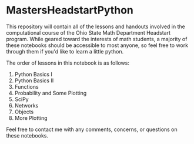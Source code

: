 # MastersHeadstartPython

This repository will contain all of the lessons and handouts involved in the computational course of the Ohio State Math Department Headstart program. While geared toward the interests of math students, a majority of these notebooks should be accessible to most anyone, so feel free to work through them if you'd like to learn a little python.

The order of lessons in this notebook is as follows:
1. Python Basics I
2. Python Basics II
3. Functions
4. Probability and Some Plotting
5. SciPy
6. Networks
7. Objects
8. More Plotting

Feel free to contact me with any comments, concerns, or questions on these notebooks.